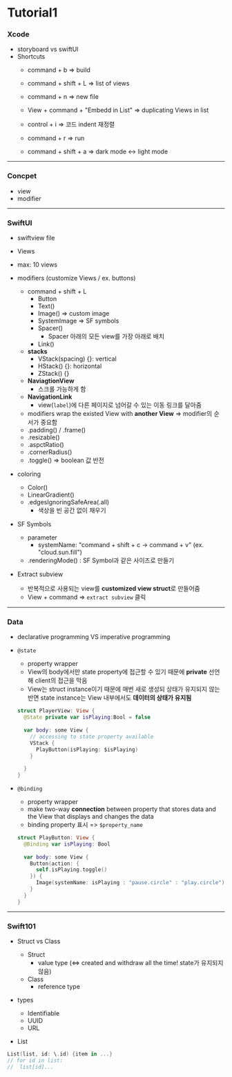 # Tutorial1

### Xcode

* storyboard vs swiftUI
* Shortcuts
  * command + b => build
  
  * command + shift + L => list of views
  
  * command + n => new file
  
  * View + command + "Embedd in List" => duplicating Views in list
  
  * control + i => 코드 indent 재정렬
  
  * command + r => run
  
  * command + shift + a => dark mode <-> light mode
  
    

---



### Concpet

* view
* modifier

---



### SwiftUI

* swiftview file
* Views
* max: 10 views
* modifiers  (customize Views / ex. buttons)

  * command + shift + L
    * Button
    * Text()
    * Image() => custom image
    * SystemImage => SF symbols
    * Spacer()
      * Spacer 아래의 모든 view를  가장 아래로 배치
    * Link()
  * **stacks**
    * VStack(spacing) {}: vertical
    * HStack() {}: horizontal
    * ZStack() {}
  * **NaviagtionView**
    * 스크롤 가능하게 함
  * **NavigationLink**
    * view(`label`)에 다른 페이지로 넘어갈 수 있는 이동 링크를 달아줌
  * modifiers wrap the existed View with **another View** => modifier의 순서가 중요함
  * .padding() / .frame()
  * .resizable()
  * .aspctRatio()
  * .cornerRadius()
  * .toggle() => boolean 값 반전
* coloring

  * Color()
  * LinearGradient()
  * .edgesIgnoringSafeArea(.all)
    * 색상을 빈 공간 없이 채우기
* SF Symbols

  * parameter
    * systemName: "command + shift + c -> command + v" (ex. "cloud.sun.fill")
  * .renderingMode() : SF Symbol과 같은 사이즈로 만들기
* Extract subview

  * 반복적으로 사용되는 view를 **customized view struct**로 만들어줌
  * View + command => `extract subview` 클릭


---

### Data

* declarative programming VS imperative programming

* `@state`

  * property wrapper 
  * View의 body에서만 state property에 접근할 수 있기 때문에 **private** 선언해 client의 접근을 막음
  * View는 struct instance이기 때문에 매번 새로 생성되 상태가 유지되지 않는 반면 state instance는 View 내부에서도 **데이터의 상태가 유지됨**

  ```swift
  struct PlayerView: View {
  	@State private var isPlaying:Bool = false
    
    var body: some View {
      // accessing to state property available
      VStack {
        PlayButton(isPlaying: $isPlaying)
      }
      
    }
  }
  ```

* `@binding`

  * property wrapper 
  * make two-way **connection** between property that stores data and the View that displays and changes the data
  * binding property 표시 => `$property_name` 

  ```swift
  struct PlayButton: View {
  	@Binding var isPlaying: Bool
    
    var body: some View {
      Button(action: {
        self.isPlaying.toggle()
      }) {
        Image(systemName: isPlaying : "pause.circle" : "play.circle")
      }
    }
  }
  ```

  

----

### Swift101

* Struct vs Class
  * Struct
    * value type (<=> created and withdraw all the time! state가 유지되지 않음)
  * Class
    * reference type

* types
  * Identifiable
  * UUID
  * URL

* List

```swift
List(list, id: \.id) {item in ...}
// for id in list:
//	list[id]...
```


